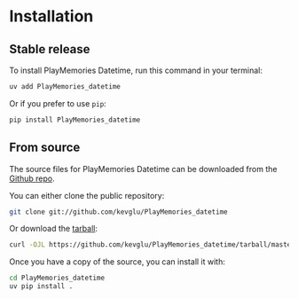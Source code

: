 # Installation

## Stable release

To install PlayMemories Datetime, run this command in your terminal:

```sh
uv add PlayMemories_datetime
```

Or if you prefer to use `pip`:

```sh
pip install PlayMemories_datetime
```

## From source

The source files for PlayMemories Datetime can be downloaded from the [Github repo](https://github.com/kevglu/PlayMemories_datetime).

You can either clone the public repository:

```sh
git clone git://github.com/kevglu/PlayMemories_datetime
```

Or download the [tarball](https://github.com/kevglu/PlayMemories_datetime/tarball/master):

```sh
curl -OJL https://github.com/kevglu/PlayMemories_datetime/tarball/master
```

Once you have a copy of the source, you can install it with:

```sh
cd PlayMemories_datetime
uv pip install .
```
